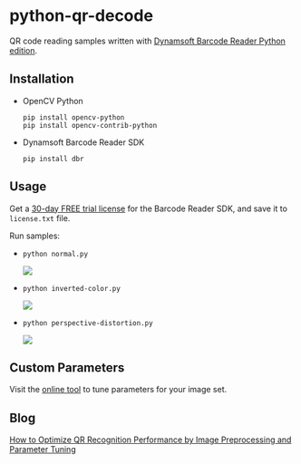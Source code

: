# python-qr-decode
QR code reading samples written with [Dynamsoft Barcode Reader Python edition](https://www.dynamsoft.com/barcode-reader/programming/python/user-guide.html?ver=latest).

## Installation
- OpenCV Python
    
  ```
  pip install opencv-python
  pip install opencv-contrib-python
  ```

- Dynamsoft Barcode Reader SDK
    
    ```
    pip install dbr
    ```

## Usage
Get a [30-day FREE trial license](https://www.dynamsoft.com/customer/license/trialLicense?product=dbr) for the Barcode Reader SDK, and save it to `license.txt` file.

Run samples:
- `python normal.py`
   
    ![](https://www.dynamsoft.com/codepool/img/2021/09/qr-color-image-recognition.png)
   
- `python inverted-color.py`

    
    ![](https://www.dynamsoft.com/codepool/img/2021/09/inverted-qr-speed.jpg)

- `python perspective-distortion.py`
    
    ![](https://www.dynamsoft.com/codepool/img/2021/09/qr-perspective-template-decoding.jpg)





## Custom Parameters
Visit the [online tool](https://demo.dynamsoft.com/barcode-reader/) to tune parameters for your image set. 

## Blog
[How to Optimize QR Recognition Performance by Image Preprocessing and Parameter Tuning](https://www.dynamsoft.com/codepool/optimize-qr-recognition-performance.html)
